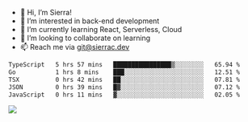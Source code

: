- 👋 Hi, I’m Sierra!
- 👀 I’m interested in back-end development
- 🌱 I’m currently learning React, Serverless, Cloud
- 💞️ I’m looking to collaborate on learning
- 📫 Reach me via git@sierrac.dev

<!--START_SECTION:waka-->

```txt
TypeScript   5 hrs 57 mins   ████████████████▒░░░░░░░░   65.94 %
Go           1 hrs 8 mins    ███░░░░░░░░░░░░░░░░░░░░░░   12.51 %
TSX          0 hrs 42 mins   ██░░░░░░░░░░░░░░░░░░░░░░░   07.81 %
JSON         0 hrs 39 mins   █▓░░░░░░░░░░░░░░░░░░░░░░░   07.12 %
JavaScript   0 hrs 11 mins   ▓░░░░░░░░░░░░░░░░░░░░░░░░   02.05 %
```

<!--END_SECTION:waka-->


![](https://hit.yhype.me/github/profile?user_id=7351311)
